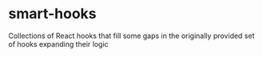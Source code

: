 # smart-hooks
Collections of React hooks that fill some gaps in the originally provided set of hooks expanding their logic
